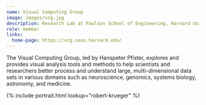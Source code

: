 ```yaml
---
name: Visual Computing Group
image: images/vcg.jpg
description: Research Lab at Paulson School of Engineering, Harvard University
role: member
links:
  home-page: https://vcg.seas.harvard.edu/
---
```


The Visual Computing Group, led by Hanspeter Pfister, explores and provides visual analysis tools and methods to help scientists and researchers better process and understand large, multi-dimensional data sets in various domains such as neuroscience, genomics, systems biology, astronomy, and medicine.

{%
  include portrait.html
  lookup="robert-krueger"
%}
